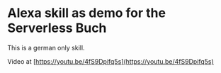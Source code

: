 # Alexa skill as demo for the Serverless Buch

This is a german only skill.

Video at [https://youtu.be/4fS9Dpifq5s](https://youtu.be/4fS9Dpifq5s)
